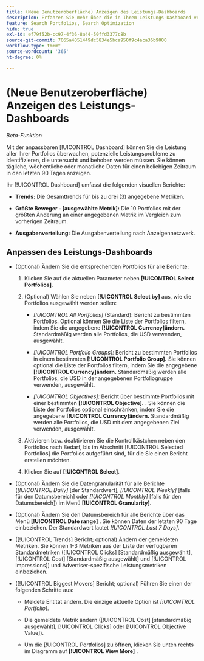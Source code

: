 ```yaml
---
title: (Neue Benutzeroberfläche) Anzeigen des Leistungs-Dashboards
description: Erfahren Sie mehr über die in Ihrem Leistungs-Dashboard verfügbaren Daten.
feature: Search Portfolios, Search Optimization
hide: true
exl-id: ef79f52b-cc97-4f36-8a44-50ffd3377c8b
source-git-commit: 7065a4051449dc5834e5bca950f9c4aca36b9000
workflow-type: tm+mt
source-wordcount: '365'
ht-degree: 0%

---
```


# (Neue Benutzeroberfläche) Anzeigen des Leistungs-Dashboards

*Beta-Funktion*

Mit der anpassbaren [!UICONTROL Dashboard] können Sie die Leistung aller Ihrer Portfolios überwachen, <!-- May later include other entity-level data --> potenzielle Leistungsprobleme zu identifizieren, die untersucht und behoben werden müssen. Sie können tägliche, wöchentliche oder monatliche Daten für einen beliebigen Zeitraum in den letzten 90 Tagen anzeigen.

Ihr [!UICONTROL Dashboard] umfasst die folgenden visuellen Berichte:

* **Trends:** Die Gesamttrends für bis zu drei (3) angegebene Metriken.

* **Größte Beweger - \[ausgewählte Metrik\]:** Die 10 Portfolios mit der größten Änderung an einer angegebenen Metrik im Vergleich zum vorherigen Zeitraum.

* **Ausgabenverteilung:** Die Ausgabenverteilung nach Anzeigennetzwerk.

## Anpassen des Leistungs-Dashboards

* (Optional) Ändern Sie die entsprechenden Portfolios für alle Berichte:

   1. Klicken Sie auf die aktuellen Parameter neben **[!UICONTROL Select Portfolios]**.

   1. (Optional) Wählen Sie neben **[!UICONTROL Select by]** aus, wie die Portfolios ausgewählt werden sollen:

      * *[!UICONTROL All Portfolios]* (Standard): Bericht zu bestimmten Portfolios. Optional können Sie die Liste der Portfolios filtern, indem Sie die angegebene **[!UICONTROL Currency]ändern.** Standardmäßig werden alle Portfolios, die USD verwenden, ausgewählt.

      * *[!UICONTROL Portfolio Groups]:* Bericht zu bestimmten Portfolios in einem bestimmten **[!UICONTROL Portfolio Group].** Sie können optional die Liste der Portfolios filtern, indem Sie die angegebene **[!UICONTROL Currency]ändern.** Standardmäßig werden alle Portfolios, die USD in der angegebenen Portfoliogruppe verwenden, ausgewählt.

      * *[!UICONTROL Objectives]:* Bericht über bestimmte Portfolios mit einer bestimmten **[!UICONTROL Objective].** . Sie können die Liste der Portfolios optional einschränken, indem Sie die angegebene **[!UICONTROL Currency]ändern.** Standardmäßig werden alle Portfolios, die USD mit dem angegebenen Ziel verwenden, ausgewählt.

   1. Aktivieren bzw. deaktivieren Sie die Kontrollkästchen neben den Portfolios nach Bedarf, bis im Abschnitt [!UICONTROL Selected Portfolios] die Portfolios aufgeführt sind, für die Sie einen Bericht erstellen möchten.

   1. Klicken Sie auf **[!UICONTROL Select]**.

* (Optional) Ändern Sie die Datengranularität für alle Berichte (*[!UICONTROL Daily]* \[der Standardwert\], *[!UICONTROL Weekly]* \[falls für den Datumsbereich\] oder *[!UICONTROL Monthly]* \[falls für den Datumsbereich\]) im Menü **[!UICONTROL Granularity]**.

* (Optional) Ändern Sie den Datumsbereich für alle Berichte über das Menü **[!UICONTROL Date range]** . Sie können Daten der letzten 90 Tage einbeziehen. Der Standardwert lautet *[!UICONTROL Last 7 Days]*.

* ([!UICONTROL Trends] Bericht; optional) Ändern der gemeldeten Metriken. Sie können 1-3 Metriken aus der Liste der verfügbaren Standardmetriken ([!UICONTROL Clicks] \[Standardmäßig ausgewählt\], [!UICONTROL Cost] \[Standardmäßig ausgewählt\] und [!UICONTROL Impressions]) und Advertiser-spezifische Leistungsmetriken einbeziehen.

* ([!UICONTROL Biggest Movers] Bericht; optional) Führen Sie einen der folgenden Schritte aus:

   * Meldete Entität ändern. Die einzige aktuelle Option ist *[!UICONTROL Portfolio]*.

   * Die gemeldete Metrik ändern ([!UICONTROL Cost] \[standardmäßig ausgewählt\], [!UICONTROL Clicks] oder [!UICONTROL Objective Value]).

   * Um die [!UICONTROL Portfolios] zu öffnen, klicken Sie unten rechts im Diagramm auf **[!UICONTROL View More]** . <!-- This currently lists all portfolios, not a filtered view of the portfolios in the report -->
